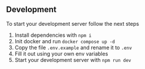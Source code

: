 
## Development
To start your development server follow the next steps

1. Install dependencies with `npm i`
2. Init docker and run `docker compose up -d`
3. Copy the file `.env.example` and rename it to `.env`
4. Fill it out using your own env variables
5. Start your development server with `npm run dev`


